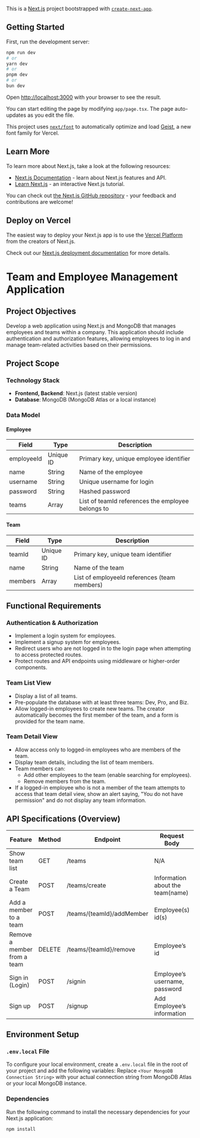 This is a [Next.js](https://nextjs.org) project bootstrapped with [`create-next-app`](https://nextjs.org/docs/app/api-reference/cli/create-next-app).

## Getting Started

First, run the development server:

```bash
npm run dev
# or
yarn dev
# or
pnpm dev
# or
bun dev
```

Open [http://localhost:3000](http://localhost:3000) with your browser to see the result.

You can start editing the page by modifying `app/page.tsx`. The page auto-updates as you edit the file.

This project uses [`next/font`](https://nextjs.org/docs/app/building-your-application/optimizing/fonts) to automatically optimize and load [Geist](https://vercel.com/font), a new font family for Vercel.

## Learn More

To learn more about Next.js, take a look at the following resources:

- [Next.js Documentation](https://nextjs.org/docs) - learn about Next.js features and API.
- [Learn Next.js](https://nextjs.org/learn) - an interactive Next.js tutorial.

You can check out [the Next.js GitHub repository](https://github.com/vercel/next.js) - your feedback and contributions are welcome!

## Deploy on Vercel

The easiest way to deploy your Next.js app is to use the [Vercel Platform](https://vercel.com/new?utm_medium=default-template&filter=next.js&utm_source=create-next-app&utm_campaign=create-next-app-readme) from the creators of Next.js.

Check out our [Next.js deployment documentation](https://nextjs.org/docs/app/building-your-application/deploying) for more details.
# Team and Employee Management Application

## Project Objectives
Develop a web application using Next.js and MongoDB that manages employees and teams within a company. This application should include authentication and authorization features, allowing employees to log in and manage team-related activities based on their permissions.

## Project Scope

### Technology Stack
- **Frontend, Backend**: Next.js (latest stable version)
- **Database**: MongoDB (MongoDB Atlas or a local instance)

### Data Model

#### Employee
| Field      | Type    | Description                                   |
|------------|---------|-----------------------------------------------|
| employeeId | Unique ID | Primary key, unique employee identifier      |
| name       | String  | Name of the employee                          |
| username   | String  | Unique username for login                     |
| password   | String  | Hashed password                               |
| teams      | Array   | List of teamId references the employee belongs to |

#### Team
| Field      | Type    | Description                                   |
|------------|---------|-----------------------------------------------|
| teamId     | Unique ID | Primary key, unique team identifier          |
| name       | String  | Name of the team                              |
| members    | Array   | List of employeeId references (team members) |

## Functional Requirements

### Authentication & Authorization
- Implement a login system for employees.
- Implement a signup system for employees.
- Redirect users who are not logged in to the login page when attempting to access protected routes.
- Protect routes and API endpoints using middleware or higher-order components.

### Team List View
- Display a list of all teams.
- Pre-populate the database with at least three teams: Dev, Pro, and Biz.
- Allow logged-in employees to create new teams. The creator automatically becomes the first member of the team, and a form is provided for the team name.

### Team Detail View
- Allow access only to logged-in employees who are members of the team.
- Display team details, including the list of team members.
- Team members can:
  - Add other employees to the team (enable searching for employees).
  - Remove members from the team.
- If a logged-in employee who is not a member of the team attempts to access that team detail view, show an alert saying, "You do not have permission" and do not display any team information.


## API Specifications (Overview)

| Feature                           | Method | Endpoint                          | Request Body                        | Response                       |
|-----------------------------------|--------|----------------------------------|-------------------------------------|--------------------------------|
| Show team list                    | GET    | /teams                           | N/A                                 | A list of all teams           |
| Create a Team                     | POST   | /teams/create                    | Information about the team(name)   | Newly created team data        |
| Add a member to a team           | POST   | /teams/{teamId}/addMember       | Employee(s) id(s)                  | Updated team data              |
| Remove a member from a team      | DELETE | /teams/{teamId}/remove          | Employee’s id                       | Updated team data              |
| Sign in (Login)                  | POST   | /signin                          | Employee’s username, password       | Authentication token           |
| Sign up                           | POST   | /signup                          | Add Employee’s information          | Newly created employee data    |






## Environment Setup

### `.env.local` File
To configure your local environment, create a `.env.local` file in the root of your project and add the following variables:
Replace `<Your MongoDB Connection String>` with your actual connection string from MongoDB Atlas or your local MongoDB instance.

### Dependencies
Run the following command to install the necessary dependencies for your Next.js application:

```bash
npm install


